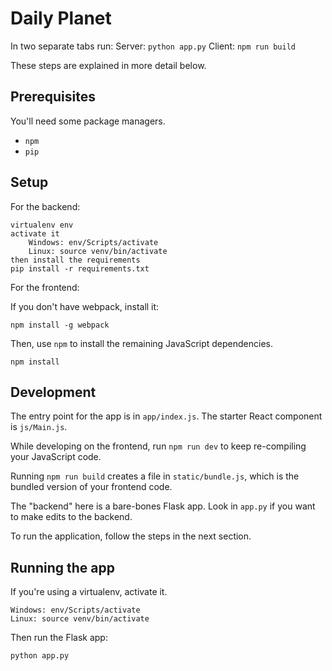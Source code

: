 
# Daily Planet 

In two separate tabs run: 
    Server: `python app.py`
    Client: `npm run build`


These steps are explained in more detail below.

## Prerequisites

You'll need some package managers.

- `npm`
- `pip`

## Setup

For the backend:

```
virtualenv env
activate it
    Windows: env/Scripts/activate
    Linux: source venv/bin/activate
then install the requirements
pip install -r requirements.txt
```

For the frontend:

If you don't have webpack, install it:

```
npm install -g webpack
```

Then, use `npm` to install the remaining JavaScript dependencies.

```
npm install
```

## Development

The entry point for the app is in `app/index.js`. The starter React component is `js/Main.js`. 

While developing on the frontend, run `npm run dev` to keep re-compiling your JavaScript code.

Running `npm run build` creates a file in `static/bundle.js`, which is the bundled version of your frontend code.

The "backend" here is a bare-bones Flask app. Look in `app.py` if you want to make edits to the backend.

To run the application, follow the steps in the next section.

## Running the app

If you're using a virtualenv, activate it.

```
Windows: env/Scripts/activate
Linux: source venv/bin/activate
```

Then run the Flask app:

```
python app.py
```

